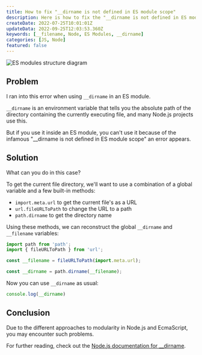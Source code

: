 ```yaml
---
title: How to fix "__dirname is not defined in ES module scope"
description: Here is how to fix the "__dirname is not defined in ES module scope" error
createDate: 2022-07-25T10:01:01Z
updateData: 2022-09-25T12:03:53.360Z
keywords: [__filename, Node, ES Modules, __dirname]
categories: [JS, Node]
featured: false
---
```


<Image src="/static/images/es-module.png" alt="ES modules structure diagram" priority={true} />

## Problem

I ran into this error when using ```__dirname``` in an ES module.

```__dirname``` is an environment variable that tells you the absolute path of the directory containing the currently
executing file, and many Node.js projects use this.

But if you use it inside an ES module, you can't use it because of the infamous "__dirname is not defined in ES module
scope" an error appears.

## Solution

What can you do in this case?

To get the current file directory, we'll want to use a combination of a global variable and a few built-in methods:

- `import.meta.url` to get the current file's as a URL
- `url.fileURLToPath` to change the URL to a path
- `path.dirname` to get the directory name

Using these methods, we can reconstruct the global `__dirname` and `__filename` variables:

```js
import path from 'path';
import { fileURLToPath } from 'url';

const __filename = fileURLToPath(import.meta.url);

const __dirname = path.dirname(__filename);
```

Now you can use `__dirname` as usual:

```js
console.log(__dirname)
```

## Conclusion

Due to the different approaches to modularity in Node.js and EcmaScript, you may encounter such problems.

For further reading, check out
the [Node.js documentation for __dirname](https://nodejs.org/docs/latest/api/modules.html#modules_dirname).
